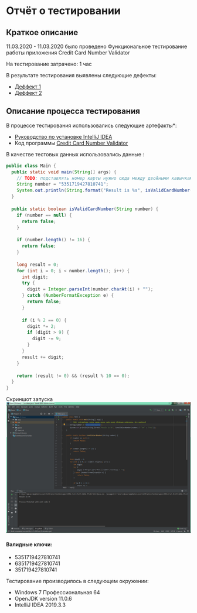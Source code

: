 # Отчёт о тестировании 

## Краткое описание

11.03.2020 - 11.03.2020 было проведено Функциональное тестирование работы приложения Credit Card Number Validator

На тестирование затрачено: 1 час

В результате тестирования выявлены следующие дефекты:
* [Деффект 1](https://github.com/pldenn/java1/issues/1)
* [Деффект 2](https://github.com/pldenn/java1/issues/2)

## Описание процесса тестирования

В процессе тестирования использовались следующие артефакты*:
* [Руководство по установке IntelliJ IDEA](idea.md)
* Код программы [Credit Card Number Validator](artifacts/Main.java)


В качестве тестовых данных использовались данные :

```java
public class Main {
  public static void main(String[] args) {
    // TODO: подставлять номер карты нужно сюда между двойными кавычками, без пробелов
    String number = "5351719427810741";
    System.out.println(String.format("Result is %s", isValidCardNumber(number) ? "OK" : "FAIL"));
  }

  public static boolean isValidCardNumber(String number) {
    if (number == null) {
      return false;
    }

    if (number.length() != 16) {
      return false;
    }

    long result = 0;
    for (int i = 0; i < number.length(); i++) {
      int digit;
      try {
        digit = Integer.parseInt(number.charAt(i) + "");
      } catch (NumberFormatException e) {
        return false;
      }

      if (i % 2 == 0) {
        digit *= 2;
        if (digit > 9) {
          digit -= 9;
        }
      }
      result += digit;
    }

    return (result != 0) && (result % 10 == 0);
  }
}
```
Скриншот запуска
![](pic/bag.png)


#### Валидные ключи:

* 5351719427810741 
* 6351719427810741
* 351719427810741

Тестирование производилось в следующем окружении:
* Windows 7 Профессиональная 64
* OpenJDK version 11.0.6
* IntelliJ IDEA 2019.3.3

